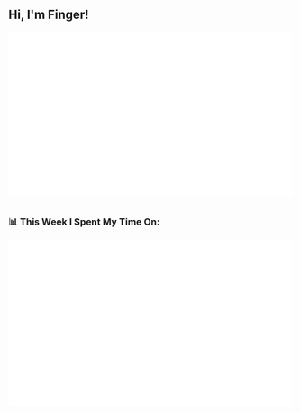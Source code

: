 <h2> Hi, I'm Finger!</h2>

<img align="right" src="https://raw.githubusercontent.com/spianmo/github-stats/master/generated/overview.svg#gh-light-mode-only">

<!-- <img align="right" height="160em" src="https://github-readme-stats-eight-theta.vercel.app/api/top-langs/?username=spianmo&layout=compact&langs_count=8&theme=algolia"/>	 -->
	
```go
package main

type Me struct {
	Name   string
	Job    string
	Code   string
	Skills string
}

func main() {
	me := &Me{
		Name:   "Finger",
		Job:    "Client-side Engineer",
		Code:   "Java, Kotlin, C#, Rust and C++ and Others",
		Skills: "Android, Security, Cross-platform client, NLP, CV, ASR ^o^",
	}
	_ = me
}
```


<h3>📊 This Week I Spent My Time On:</h3>
<img align='right' src="https://raw.githubusercontent.com/spianmo/github-stats/master/generated/languages.svg#gh-light-mode-only">

<!--START_SECTION:waka-->

```txt
Kotlin                 7 hrs 13 mins   ██████████████▒░░░░░░░░░░   57.91 %
TypeScript             3 hrs 7 mins    ██████▒░░░░░░░░░░░░░░░░░░   25.03 %
Java                   1 hr 12 mins    ██▒░░░░░░░░░░░░░░░░░░░░░░   09.72 %
XML                    36 mins         █▒░░░░░░░░░░░░░░░░░░░░░░░   04.86 %
TOML                   5 mins          ▒░░░░░░░░░░░░░░░░░░░░░░░░   00.67 %
```

<!--END_SECTION:waka-->
